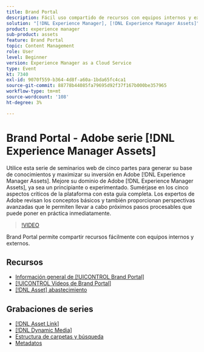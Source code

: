 ```yaml
---
title: Brand Portal
description: Fácil uso compartido de recursos con equipos internos y externos
solution: "[!DNL Experience Manager], [!DNL Experience Manager Assets]"
product: experience manager
sub-product: assets
feature: Brand Portal
topic: Content Management
role: User
level: Beginner
version: Experience Manager as a Cloud Service
type: Event
kt: 7340
exl-id: 9070f559-b364-4d8f-a60a-1bda65fc4ca1
source-git-commit: 88778b44085fa79695d92f37f167b000be357965
workflow-type: tm+mt
source-wordcount: '108'
ht-degree: 3%

---
```


# Brand Portal - Adobe serie [!DNL Experience Manager Assets]

Utilice esta serie de seminarios web de cinco partes para generar su base de conocimientos y maximizar su inversión en Adobe [!DNL Experience Manager Assets]. Mejore su dominio de Adobe [!DNL Experience Manager Assets], ya sea un principiante o experimentado. Sumérjase en los cinco aspectos críticos de la plataforma con esta guía completa. Los expertos de Adobe revisan los conceptos básicos y también proporcionan perspectivas avanzadas que le permiten llevar a cabo próximos pasos procesables que puede poner en práctica inmediatamente.

>[!VIDEO](https://video.tv.adobe.com/v/332133/?quality=12&learn=on&hidetitle=true)

Brand Portal permite compartir recursos fácilmente con equipos internos y externos.

## Recursos

* [Información general de [!UICONTROL Brand Portal]](https://experienceleague.adobe.com/es/docs/experience-manager-brand-portal/using/introduction/brand-portal)
* [[!UICONTROL Vídeos de Brand Portal]](https://experienceleague.adobe.com/es/docs/experience-manager-learn/assets/sharing/brand-portal/brand-portal)
* [[!DNL Asset] abastecimiento](https://experienceleague.adobe.com/es/docs/experience-manager-brand-portal/using/asset-sourcing-in-brand-portal/brand-portal-asset-sourcing)

## Grabaciones de series

* [[!DNL Asset Link]](asset-link.md)
* [[!DNL Dynamic Media]](dynamic-media.md)
* [Estructura de carpetas y búsqueda](folder-structure-search.md)
* [Metadatos](metadata.md)
